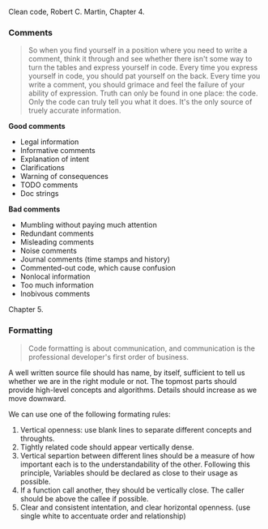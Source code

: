 Clean code, Robert C. Martin, Chapter 4.
### Comments
>So when you find yourself in a position where you need to write a comment, think it through and see whether there isn't some way to turn the tables and express yourself in code. Every time you express yourself in code, you should pat yourself on the back. Every time you write a comment, you should grimace and feel the failure of your ability of expression.
>Truth can only be found in one place:  the code. Only the code can truly tell you what it does. It's the only source of truely accurate information. 

**Good comments**
- Legal information
- Informative comments
- Explanation of intent
- Clarifications
- Warning of consequences
- TODO comments
- Doc strings

**Bad comments**
- Mumbling without paying much attention
- Redundant comments
- Misleading comments
- Noise comments
- Journal comments (time stamps and history)
- Commented-out code, which cause confusion
- Nonlocal information
- Too much information
- Inobivous comments

Chapter 5.
### Formatting
>Code formatting is about communication, and communication is the professional developer's first order of business. 

A well written source file should has name, by itself, sufficient to tell us whether we are in the right module or not. The topmost parts should provide high-level concepts and algorithms. Details should increase as we move downward.

We can use one of the following formating rules:
1. Vertical openness: use blank lines to separate different concepts and throughts.
2. Tightly related code should appear vertically dense.
3. Vertical separtion between different lines should be a measure of how important each is to the understandability of the other. Following this principle, Variables should be declared as close to their usage as possible. 
4. If a function call another, they should be vertically close. The caller should be above the callee if possible.
5. Clear and consistent intentation, and clear horizontal openness. (use single white to accentuate order and relationship)